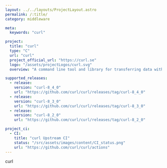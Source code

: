 ```yaml
---
layout: ../../layouts/ProjectLayout.astro
permalink: /:title/
category: middleware

meta:
  keywords: "curl"

project:
  title: "curl"
  type: "C"
  url: "curl"
  project_official_url: "https://curl.se"
  logo: "/assets/projectLogos/curl.svg"
  overview: "A command line tool and library for transferring data with URL syntax, supporting DICT, FILE, FTP, FTPS, GOPHER, GOPHERS, HTTP, HTTPS, IMAP, IMAPS, LDAP, LDAPS, MQTT, POP3, POP3S, RTMP, RTMPS, RTSP, SCP, SFTP, SMB, SMBS, SMTP, SMTPS, TELNET, TFTP, WS and WSS. libcurl offers a myriad of powerful features."

supported_releases:
  - release:
    version: "curl-8_4_0"
    url: "https://github.com/curl/curl/releases/tag/curl-8_4_0"
  - release:
    version: "curl-8_3_0"
    url: "https://github.com/curl/curl/releases/tag/curl-8_3_0"
  - release:
    version: "curl-8_2_0"
    url: "https://github.com/curl/curl/releases/tag/curl-8_2_0"

project_ci:
  - CI:
    title: "curl Upstream CI"
    status: "/src/assets/images/content/CI_status.png"
    url: "https://github.com/curl/curl/actions"
---
```


<p>curl</p>
